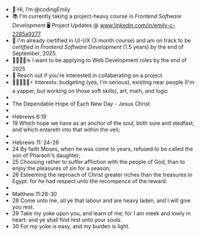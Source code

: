 - 👋 Hi, I’m @codingEmily
- 📚 I'm currently taking a project-heavy course in *Frontend Software Development* 🖥️ Project Updates @ www.linkedin.com/in/emily-c-2285a9277.
- 💯 I'm already certified in UI-UX (3 month course) and am on track to be *certified in Frontend Software Development* (1.5 years) by the end of September, 2025.
- 💼👩🏻‍💻☕ I want to be applying to Web Development roles by the end of 2025
- 🫵 Reach out if you're interested in collaberating on a project
- 📝🧠🎨🚶💵⚡ Interests: budgeting (yes, I'm serious), existing near people (I'm a yapper, but working on those soft skills), art, math, and logic
- 
- The Dependable Hope of Each New Day - Jesus Christ
- 
- Hebrews 6:19
- 19 Which hope we have as an anchor of the soul, both sure and stedfast, and which entereth into that within the veil;
- 
- Hebrews 11: 24-26
- 24 By faith Moses, when he was come to years, refused to be called the son of Pharaoh's daughter;
- 25 Choosing rather to suffer affliction with the people of God, than to enjoy the pleasures of sin for a season;
- 26 Esteeming the reproach of Christ greater riches than the treasures in Egypt: for he had respect unto the recompence of the reward. 
- 
- Matthew 11:28-30
- 28 Come unto me, all ye that labour and are heavy laden, and I will give you rest.
- 29 Take my yoke upon you, and learn of me; for I am meek and lowly in heart: and ye shall find rest unto your souls.
- 30 For my yoke is easy, and my burden is light.

<!---
codingEmily/codingEmily is a ✨ special ✨ repository because its `README.md` (this file) appears on your GitHub profile.
You can click the Preview link to take a look at your changes.
--->
